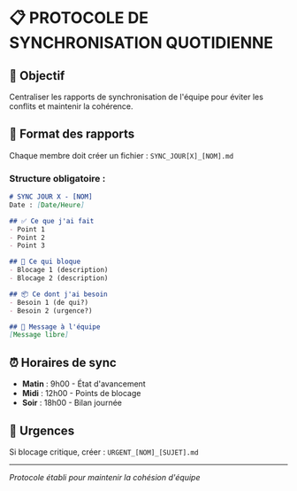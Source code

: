 # 📋 PROTOCOLE DE SYNCHRONISATION QUOTIDIENNE

## 🎯 Objectif
Centraliser les rapports de synchronisation de l'équipe pour éviter les conflits et maintenir la cohérence.

## 📝 Format des rapports

Chaque membre doit créer un fichier : `SYNC_JOUR[X]_[NOM].md`

### Structure obligatoire :
```markdown
# SYNC JOUR X - [NOM]
Date : [Date/Heure]

## ✅ Ce que j'ai fait
- Point 1
- Point 2
- Point 3

## 🚧 Ce qui bloque
- Blocage 1 (description)
- Blocage 2 (description)

## 📦 Ce dont j'ai besoin
- Besoin 1 (de qui?)
- Besoin 2 (urgence?)

## 💬 Message à l'équipe
[Message libre]
```

## ⏰ Horaires de sync
- **Matin** : 9h00 - État d'avancement
- **Midi** : 12h00 - Points de blocage
- **Soir** : 18h00 - Bilan journée

## 🚨 Urgences
Si blocage critique, créer : `URGENT_[NOM]_[SUJET].md`

---

*Protocole établi pour maintenir la cohésion d'équipe*